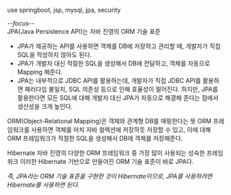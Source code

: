 use springboot, jsp, mysql, jpa, security 

*--focus--*   
JPA(Java Persistence API)는 자바 진영의 ORM 기술 표준

  - JPA가 제공하는 API를 사용하면 객체를 DB에 저장하고 관리할 때, 개발자가 직접 SQL을 작성하지 않아도 된다.
  - JPA가 개발자 대신 적절한 SQL을 생성해서 DB에 전달하고, 객체를 자동으로 Mapping 해준다.
  - JPA는 내부적으로 JDBC API를 활용하는데, 개발자가 직접 JDBC API를 활용하면 패러다임 불일치, SQL 의존성 등으로 인해 효율성이 떨어진다.
  하지만, JPA를 활용한다면 모든 SQL에 대해 개발자 대신 JPA가 자동으로 해결해 준다는 점에서 생산성을 크게 높인다.

ORM(Object-Relational Mapping)은 객체와 관계형 DB를 매핑한다는 뜻
  ORM 프레임워크를 사용하면 객체를 마치 자바 컬렉션에 저장하듯 저장할 수 있고, 이에 대해 ORM 프레임워크가 적절한 SQL을 생성해서 DB에 객체를 저장해준다.

Hibernate
  자바 진영의 다양한 ORM 프레임워크 중 가장 많이 사용되는 성숙한 프레임워크
  이러한 Hibernate 기반으로 만들어진 ORM 기술 표준이 바로 JPA다.
 
*즉, JPA라는 ORM 기술 표준을 구현한 것이 Hibernate이므로, JPA를 사용하려면 Hibernate를 사용하면 된다.*
